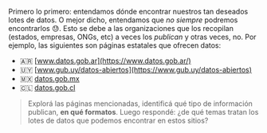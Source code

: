 Primero lo primero: entendamos dónde encontrar nuestros tan deseados lotes de datos. O mejor dicho, entendamos que _no siempre_ podremos encontrarlos 😓. Esto se debe a las organizaciones que los recopilan (estados, empresas, ONGs, etc) a veces los _publican_ y otras veces, no. Por ejemplo, las siguientes son páginas estatales que ofrecen datos:

* 🇦🇷 [www.datos.gob.ar](https://www.datos.gob.ar/)
* 🇺🇾 [www.gub.uy/datos-abiertos](https://www.gub.uy/datos-abiertos)
* 🇲🇽 [datos.gob.mx](https://datos.gob.mx/)
* 🇨🇱 [datos.gob.cl](https://datos.gob.cl/)

> Explorá las páginas mencionadas, identificá qué tipo de información publican, **en qué formatos**. Luego respondé: ¿de qué temas tratan los lotes de datos que podemos encontrar en estos sitios?
